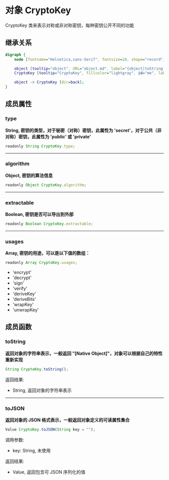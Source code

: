 # 对象 CryptoKey
CryptoKey 类来表示对称或非对称密钥，每种密钥公开不同的功能

## 继承关系
```dot
digraph {
    node [fontname="Helvetica,sans-Serif", fontsize=10, shape="record", style="filled", fillcolor="white"];

    object [tooltip="object", URL="object.md", label="{object|toString()\ltoJSON()\l}"];
    CryptoKey [tooltip="CryptoKey", fillcolor="lightgray", id="me", label="{CryptoKey|type\lalgorithm\lextractable\lusages\l}"];

    object -> CryptoKey [dir=back];
}
```

## 成员属性
        
### type
**String, 密钥的类型，对于秘密（对称）密钥，此属性为 'secret'，对于公共（非对称）密钥，此属性为 'public' 或 'private'**

```JavaScript
readonly String CryptoKey.type;
```

--------------------------
### algorithm
**Object, 密钥的算法信息**

```JavaScript
readonly Object CryptoKey.algorithm;
```

--------------------------
### extractable
**Boolean, 密钥是否可以导出到外部**

```JavaScript
readonly Boolean CryptoKey.extractable;
```

--------------------------
### usages
**Array, 密钥的用途，可以是以下值的数组：**

```JavaScript
readonly Array CryptoKey.usages;
```

- 'encrypt'
- 'decrypt'
- 'sign'
- 'verify'
- 'deriveKey'
- 'deriveBits'
- 'wrapKey'
- 'unwrapKey'

## 成员函数
        
### toString
**返回对象的字符串表示，一般返回 "[Native Object]"，对象可以根据自己的特性重新实现**

```JavaScript
String CryptoKey.toString();
```

返回结果:
* String, 返回对象的字符串表示

--------------------------
### toJSON
**返回对象的 JSON 格式表示，一般返回对象定义的可读属性集合**

```JavaScript
Value CryptoKey.toJSON(String key = "");
```

调用参数:
* key: String, 未使用

返回结果:
* Value, 返回包含可 JSON 序列化的值


